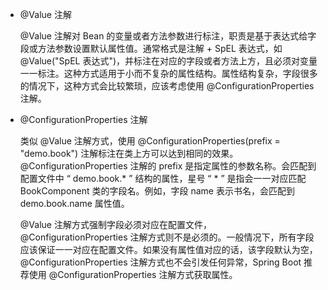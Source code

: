 - @Value 注解

    @Value 注解对 Bean 的变量或者方法参数进行标注，职责是基于表达式给字段或方法参数设置默认属性值。通常格式是注解 + SpEL 表达式，如 @Value("SpEL 表达式")，并标注在对应的字段或者方法上方，且必须对变量一一标注。这种方式适用于小而不复杂的属性结构。属性结构复杂，字段很多的情况下，这种方式会比较繁琐，应该考虑使用 @ConfigurationProperties 注解。
- @ConfigurationProperties 注解
    
    类似 @Value 注解方式，使用 @ConfigurationProperties(prefix = "demo.book") 注解标注在类上方可以达到相同的效果。 @ConfigurationProperties 注解的 prefix 是指定属性的参数名称。会匹配到配置文件中 “ demo.book.* ” 结构的属性，星号 “ * ” 是指会一一对应匹配 BookComponent 类的字段名。例如，字段 name 表示书名，会匹配到 demo.book.name 属性值。
    
    @Value 注解方式强制字段必须对应在配置文件， @ConfigurationProperties 注解方式则不是必须的。一般情况下，所有字段应该保证一一对应在配置文件。如果没有属性值对应的话，该字段默认为空， @ConfigurationProperties 注解方式也不会引发任何异常，Spring Boot 推荐使用 @ConfigurationProperties 注解方式获取属性。